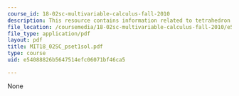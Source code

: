 ```yaml
---
course_id: 18-02sc-multivariable-calculus-fall-2010
description: This resource contains information related to tetrahedron.
file_location: /coursemedia/18-02sc-multivariable-calculus-fall-2010/e54088826b5647514efc06071bf46ca5_MIT18_02SC_pset1sol.pdf
file_type: application/pdf
layout: pdf
title: MIT18_02SC_pset1sol.pdf
type: course
uid: e54088826b5647514efc06071bf46ca5

---
```

None